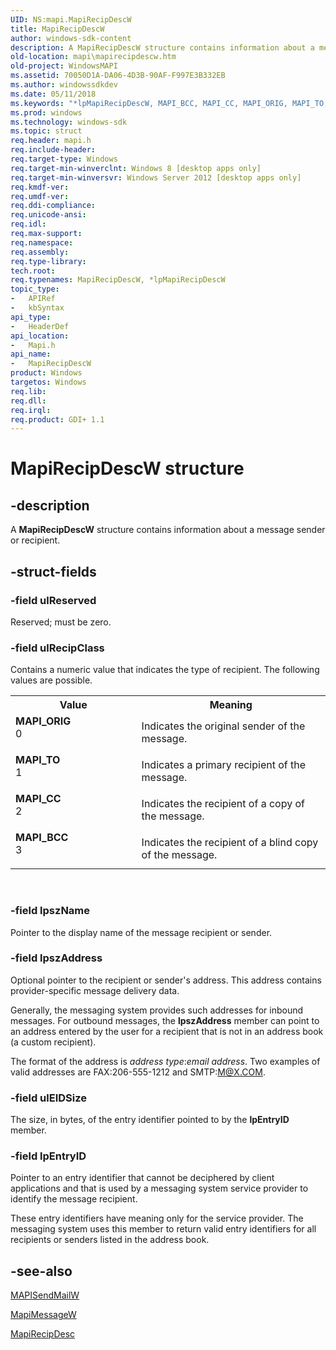 ```yaml
---
UID: NS:mapi.MapiRecipDescW
title: MapiRecipDescW
author: windows-sdk-content
description: A MapiRecipDescW structure contains information about a message sender or recipient.
old-location: mapi\mapirecipdescw.htm
old-project: WindowsMAPI
ms.assetid: 70050D1A-DA06-4D3B-90AF-F997E3B332EB
ms.author: windowssdkdev
ms.date: 05/11/2018
ms.keywords: "*lpMapiRecipDescW, MAPI_BCC, MAPI_CC, MAPI_ORIG, MAPI_TO, MapiRecipDescW, MapiRecipDescW structure, lpMapiRecipDescW, lpMapiRecipDescW structure pointer, mapi.mapirecipdescw, mapi/MapiRecipDescW, mapi/lpMapiRecipDescW"
ms.prod: windows
ms.technology: windows-sdk
ms.topic: struct
req.header: mapi.h
req.include-header: 
req.target-type: Windows
req.target-min-winverclnt: Windows 8 [desktop apps only]
req.target-min-winversvr: Windows Server 2012 [desktop apps only]
req.kmdf-ver: 
req.umdf-ver: 
req.ddi-compliance: 
req.unicode-ansi: 
req.idl: 
req.max-support: 
req.namespace: 
req.assembly: 
req.type-library: 
tech.root: 
req.typenames: MapiRecipDescW, *lpMapiRecipDescW
topic_type:
-	APIRef
-	kbSyntax
api_type:
-	HeaderDef
api_location:
-	Mapi.h
api_name:
-	MapiRecipDescW
product: Windows
targetos: Windows
req.lib: 
req.dll: 
req.irql: 
req.product: GDI+ 1.1
---
```


# MapiRecipDescW structure


## -description


A <b>MapiRecipDescW</b> structure contains information about a message sender or recipient.


## -struct-fields




### -field ulReserved

Reserved; must be zero.


### -field ulRecipClass

Contains a numeric value that indicates the type of recipient. The following values are possible.

<table>
<tr>
<th>Value</th>
<th>Meaning</th>
</tr>
<tr>
<td width="40%"><a id="MAPI_ORIG"></a><a id="mapi_orig"></a><dl>
<dt><b>MAPI_ORIG</b></dt>
<dt>0</dt>
</dl>
</td>
<td width="60%">
Indicates the original sender of the message. 

</td>
</tr>
<tr>
<td width="40%"><a id="MAPI_TO"></a><a id="mapi_to"></a><dl>
<dt><b>MAPI_TO</b></dt>
<dt>1</dt>
</dl>
</td>
<td width="60%">
Indicates a primary recipient of the message.

</td>
</tr>
<tr>
<td width="40%"><a id="MAPI_CC"></a><a id="mapi_cc"></a><dl>
<dt><b>MAPI_CC</b></dt>
<dt>2</dt>
</dl>
</td>
<td width="60%">
Indicates the recipient of a  copy of the message.

</td>
</tr>
<tr>
<td width="40%"><a id="MAPI_BCC"></a><a id="mapi_bcc"></a><dl>
<dt><b>MAPI_BCC</b></dt>
<dt>3</dt>
</dl>
</td>
<td width="60%">
Indicates the recipient of a blind copy of the message.

</td>
</tr>
</table>
 


### -field lpszName

Pointer to the display name of the message recipient or sender. 


### -field lpszAddress

Optional pointer to the recipient or sender's address.  This address contains provider-specific message delivery data.

Generally, the messaging system provides such addresses for inbound messages. For outbound messages, the <b>lpszAddress</b> member can point to an address entered by the user for a recipient that is not in an address book (a custom recipient).

The format of the address is <i>address type</i>:<i>email address</i>. Two examples of valid addresses are FAX:206-555-1212 and SMTP:M@X.COM.


### -field ulEIDSize

The size, in bytes, of the entry identifier pointed to by the <b>lpEntryID</b> member.


### -field lpEntryID

Pointer to an entry identifier that cannot be deciphered by client applications and that is used by a messaging system service provider to identify the message recipient.

These entry identifiers have meaning only for the service provider. The messaging system uses this member to return valid entry identifiers for all recipients or senders listed in the address book.


## -see-also




<a href="https://msdn.microsoft.com/FA6FB49A-FA13-4F2F-8B89-5FD38B18B41B">MAPISendMailW</a>



<a href="https://msdn.microsoft.com/3C74A9C0-1483-4A97-94EB-19A0D30D9A08">MapiMessageW</a>



<a href="https://msdn.microsoft.com/1457617f-de55-4875-91f5-afddee84b782">MapiRecipDesc</a>
 

 

